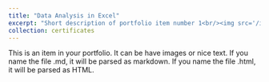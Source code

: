 ```yaml
---
title: "Data Analysis in Excel"
excerpt: "Short description of portfolio item number 1<br/><img src='/images/8.png'>"
collection: certificates
---
```


This is an item in your portfolio. It can be have images or nice text. If you name the file .md, it will be parsed as markdown. If you name the file .html, it will be parsed as HTML. 
